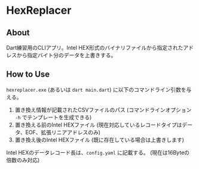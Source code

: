 # HexReplacer

## About
Dart練習用のCLIアプリ。Intel HEX形式のバイナリファイルから指定されたアドレスから指定バイト分のデータを上書きする。

## How to Use
`hexreplacer.exe` (あるいは `dart main.dart`) に以下のコマンドライン引数を与える。

1. 置き換え情報が記載されたCSVファイルのパス (コマンドラインオプション `-h` でテンプレートを生成できる)
2. 置き換える前のIntel HEXファイル (現在対応しているレコードタイプはデータ、EOF、拡張リニアアドレスのみ)
3. 置き換え後のIntel HEXファイル (既に存在している場合は上書きします)

Intel HEXのデータレコード長は、`config.yaml` に記載する。 (現在は16Byteの倍数のみ対応)
